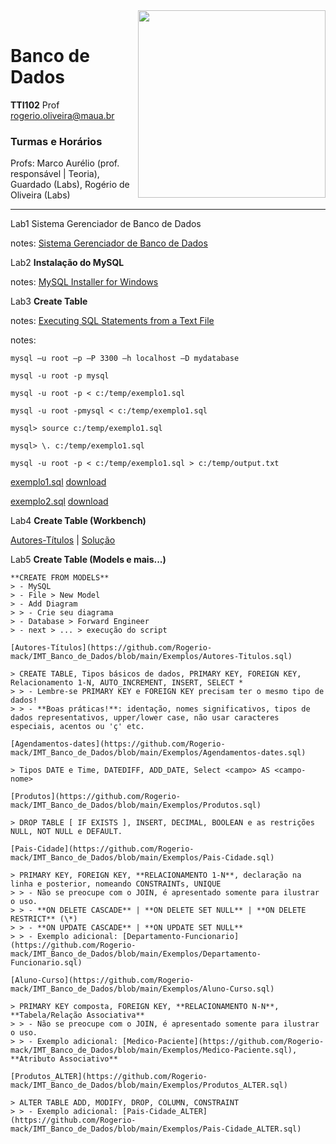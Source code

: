 <img src="https://maua.br/images/selo-60-anos-maua.svg" width=300, align="right">
<br>

# Banco de Dados
**TTI102** Prof rogerio.oliveira@maua.br

### Turmas e Horários

Profs: Marco Aurélio (prof. responsável | Teoria), Guardado (Labs), Rogério de Oliveira (Labs)

---

Lab1 Sistema Gerenciador de Banco de Dados

notes:  [Sistema Gerenciador de Banco de Dados](https://github.com/Rogerio-mack/IMT_Banco_de_Dados/blob/main/Lab1_notes.md)

Lab2 **Instalação do MySQL**

notes: [MySQL Installer for Windows](https://dev.mysql.com/downloads/installer/)

Lab3 **Create Table**

notes: [Executing SQL Statements from a Text File](https://dev.mysql.com/doc/refman/8.0/en/mysql-batch-commands.html)

notes:

```
mysql –u root –p –P 3300 –h localhost –D mydatabase

mysql -u root -p mysql

mysql -u root -p < c:/temp/exemplo1.sql

mysql -u root -pmysql < c:/temp/exemplo1.sql

mysql> source c:/temp/exemplo1.sql

mysql> \. c:/temp/exemplo1.sql

mysql -u root -p < c:/temp/exemplo1.sql > c:/temp/output.txt
```

[exemplo1.sql](https://github.com/Rogerio-mack/IMT_Banco_de_Dados/blob/main/exemplo1.sql) [download](https://github.com/Rogerio-mack/IMT_Banco_de_Dados/raw/main/exemplo1.sql) 

[exemplo2.sql](https://github.com/Rogerio-mack/IMT_Banco_de_Dados/blob/main/exemplo2.sql) [download](https://github.com/Rogerio-mack/IMT_Banco_de_Dados/raw/main/exemplo2.sql)

Lab4 **Create Table (Workbench)**

[Autores-Títulos](https://github.com/Rogerio-mack/IMT_Banco_de_Dados/blob/main/Lab3_2025S1.sql) | 
[Solução](https://github.com/Rogerio-mack/IMT_Banco_de_Dados/blob/main/Exemplos/Autores-Titulos.sql)  

Lab5 **Create Table (Models e mais...)**

    **CREATE FROM MODELS**
    > - MySQL
    > - File > New Model
    > - Add Diagram
    > > - Crie seu diagrama
    > - Database > Forward Engineer
    > - next > ... > execução do script
    
    [Autores-Títulos](https://github.com/Rogerio-mack/IMT_Banco_de_Dados/blob/main/Exemplos/Autores-Titulos.sql)
    
    > CREATE TABLE, Tipos básicos de dados, PRIMARY KEY, FOREIGN KEY, Relacionamento 1-N, AUTO_INCREMENT, INSERT, SELECT *
    > > - Lembre-se PRIMARY KEY e FOREIGN KEY precisam ter o mesmo tipo de dados!
    > > - **Boas práticas!**: identação, nomes significativos, tipos de dados representativos, upper/lower case, não usar caracteres especiais, acentos ou 'ç' etc.
    
    [Agendamentos-dates](https://github.com/Rogerio-mack/IMT_Banco_de_Dados/blob/main/Exemplos/Agendamentos-dates.sql)
    
    > Tipos DATE e Time, DATEDIFF, ADD_DATE, Select <campo> AS <campo-nome>
    
    [Produtos](https://github.com/Rogerio-mack/IMT_Banco_de_Dados/blob/main/Exemplos/Produtos.sql)
    
    > DROP TABLE [ IF EXISTS ], INSERT, DECIMAL, BOOLEAN e as restrições NULL, NOT NULL e DEFAULT. 
    
    [Pais-Cidade](https://github.com/Rogerio-mack/IMT_Banco_de_Dados/blob/main/Exemplos/Pais-Cidade.sql)
    
    > PRIMARY KEY, FOREIGN KEY, **RELACIONAMENTO 1-N**, declaração na linha e posterior, nomeando CONSTRAINTs, UNIQUE 
    > > - Não se preocupe com o JOIN, é apresentado somente para ilustrar o uso.
    > > - **ON DELETE CASCADE** | **ON DELETE SET NULL** | **ON DELETE RESTRICT** (\*)
    > > - **ON UPDATE CASCADE** | **ON UPDATE SET NULL**
    > > - Exemplo adicional: [Departamento-Funcionario](https://github.com/Rogerio-mack/IMT_Banco_de_Dados/blob/main/Exemplos/Departamento-Funcionario.sql)
    
    [Aluno-Curso](https://github.com/Rogerio-mack/IMT_Banco_de_Dados/blob/main/Exemplos/Aluno-Curso.sql)
    
    > PRIMARY KEY composta, FOREIGN KEY, **RELACIONAMENTO N-N**, **Tabela/Relação Associativa** 
    > > - Não se preocupe com o JOIN, é apresentado somente para ilustrar o uso.
    > > - Exemplo adicional: [Medico-Paciente](https://github.com/Rogerio-mack/IMT_Banco_de_Dados/blob/main/Exemplos/Medico-Paciente.sql), **Atributo Associativo** 
    
    [Produtos_ALTER](https://github.com/Rogerio-mack/IMT_Banco_de_Dados/blob/main/Exemplos/Produtos_ALTER.sql)
    
    > ALTER TABLE ADD, MODIFY, DROP, COLUMN, CONSTRAINT
    > > - Exemplo adicional: [Pais-Cidade_ALTER](https://github.com/Rogerio-mack/IMT_Banco_de_Dados/blob/main/Exemplos/Pais-Cidade_ALTER.sql) 
